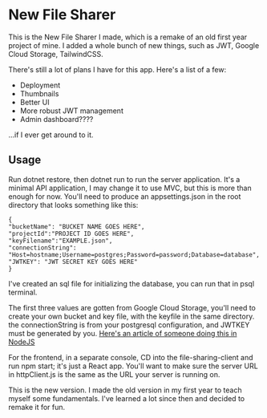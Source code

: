 # New File Sharer

This is the New File Sharer I made, which is a remake of an old first year project of mine. I added a whole bunch of new things, such as JWT, Google Cloud Storage, TailwindCSS. 

There's still a lot of plans I have for this app. Here's a list of a few:

- Deployment
- Thumbnails
- Better UI
- More robust JWT management
- Admin dashboard????

...if I ever get around to it.

## Usage

Run dotnet restore, then dotnet run to run the server application. It's a minimal API application, I may change it to use MVC, but this is more than enough for now. You'll need to produce an appsettings.json in the root directory that looks something like this:

    {
    "bucketName": "BUCKET NAME GOES HERE",
    "projectId":"PROJECT ID GOES HERE",
    "keyFilename":"EXAMPLE.json",
    "connectionString": "Host=hostname;Username=postgres;Password=password;Database=database",
    "JWTKEY": "JWT SECRET KEY GOES HERE"
    }

I've created an sql file for initializing the database, you can run that in psql terminal.

The first three values are gotten from Google Cloud Storage, you'll need to create your own bucket and key file, with the keyfile in the same directory. the connectionString is from your postgresql configuration, and JWTKEY must be generated by you. [Here's an article of someone doing this in NodeJS](https://dev.to/tkirwa/generate-a-random-jwt-secret-key-39j4)

For the frontend, in a separate console, CD into the file-sharing-client and run npm start; it's just a React app. You'll want to make sure the server URL in httpClient.js is the same as the URL your server is running on.

This is the new version. I made the old version in my first year to teach myself some fundamentals. I've learned a lot since then and decided to remake it for fun.
